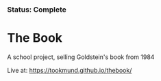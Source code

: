 ### Status: Complete
# The Book
A school project, selling Goldstein's book from 1984 

Live at:
https://tookmund.github.io/thebook/
 

